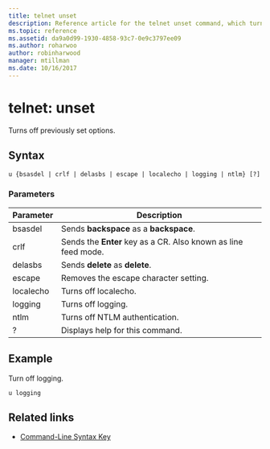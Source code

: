 ```yaml
---
title: telnet unset
description: Reference article for the telnet unset command, which turns off previously set options.
ms.topic: reference
ms.assetid: da9a0d99-1930-4858-93c7-0e9c3797ee09
ms.author: roharwoo
author: robinharwood
manager: mtillman
ms.date: 10/16/2017
---
```


# telnet: unset



Turns off previously set options.

## Syntax

```
u {bsasdel | crlf | delasbs | escape | localecho | logging | ntlm} [?]
```

### Parameters

| Parameter | Description |
|--|--|
| bsasdel | Sends **backspace** as a **backspace**. |
| crlf | Sends the **Enter** key as a CR. Also known as line feed mode. |
| delasbs | Sends **delete** as **delete**. |
| escape | Removes the escape character setting. |
| localecho | Turns off localecho. |
| logging | Turns off logging. |
| ntlm | Turns off NTLM authentication. |
| ? | Displays help for this command. |

## Example

Turn off logging.

```
u logging
```

## Related links

- [Command-Line Syntax Key](command-line-syntax-key.md)

